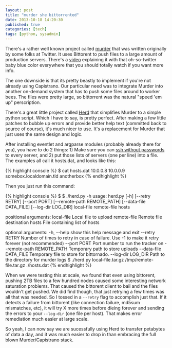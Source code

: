 ```yaml
---
layout: post
title: "murder she bittorrented"
date: 2013-10-18 14:20:30
published: true
categories: [tech]
tags: [python, sysadmin]
---
```


There's a rather well known project called [murder][murder] that was written originally by some folks at Twitter. It uses Bittorent to push files to a large amount of production servers. There's a [video][murdervid] explaining it with that oh-so-twitter baby blue color everywhere that you should totally watch if you want more info.

The one downside is that its pretty beastly to implement if you're not already using Capistrano. Our particular need was to integrate Murder into another on-demand system that has to push some files around to worker bees. The files were pretty large, so bittorrent was the natural "speed 'em up" perscription.

There's a great little project called [Herd][herd] that simplifies Murder to a simple python script. Which I have to say, is pretty perfect. After making a few little patches to bubble up errors and provide better help text (committed back to source of course), it's much nicer to use. It's a replacement for Murder that just uses the same design and logic. 

After installing eventlet and argparse modules (probably already there for you), you have to do 2 things: 1) Make sure you can [ssh without passwords][ssh] to every server, and 2) put those lists of servers (one per line) into a file. The examples all call it hosts.dat, and looks like this:

{% highlight console %}
$ cat hosts.dat
10.0.0.8
10.0.0.9
somebox.localdomain.tld
anotherbox
{% endhighlight %}

Then you just run this command:

{% highlight console %}
$ $ ./herd.py -h
usage: herd.py [-h] [--retry RETRY] [--port PORT] [--remote-path REMOTE_PATH]
               [--data-file DATA_FILE] [--log-dir LOG_DIR]
               local-file remote-file hosts

positional arguments:
  local-file            Local file to upload
  remote-file           Remote file destination
  hosts                 File containing list of hosts

optional arguments:
  -h, --help            show this help message and exit
  --retry RETRY         Number of times to retry in case of failure. Use -1 to
                        make it retry forever (not recommended)
  --port PORT           Port number to run the tracker on
  --remote-path REMOTE_PATH
                        Temporary path to store uploads
  --data-file DATA_FILE
                        Temporary file to store for bittornado.
  --log-dir LOG_DIR     Path to the directory for murder logs
$ ./herd.py local-file.tar.gz /tmp/remote-file.tar.gz ./hosts.dat
{% endhighlight %}

When we were testing this at scale, we found that even using bittorent, pushing 2TB files to a few hundred nodes caused some interesting network saturation problems. That caused the bittorent client to bail and the files wouldn't get pushed. We did find though, that just retrying a few times was all that was needed. So I tossed in a `--retry` flag to accomplish just that. If it detects a failure from bittorent (like connection failure, md5sum mismatches, etc), it will try X more times before dieing forever and sending the errors to your `--log-dir` (one file per host). That makes error remediation much easier at large scale.

So yeah, I can now say we are sucessfully using Herd to transfer petabytes of data a day, and it was much easier to drop in than embracing the full blown Murder/Capistrano stack.


[murder]: https://github.com/lg/murder
[murdervid]: http://vimeo.com/11280885
[herd]: https://github.com/russss/Herd
[ssh]: http://sshkeychain.sourceforge.net/mirrors/SSH-with-Keys-HOWTO/SSH-with-Keys-HOWTO-4.html